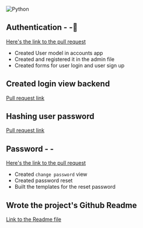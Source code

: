 ![Python](https://img.shields.io/badge/python-3670A0?style=for-the-badge&logo=python&logoColor=ffdd54)
## Authentication - -🚀
[Here's the link to the pull request](https://github.com/zuri-training/auth_wiki_team2/pull/28/commits/45e1965065b93dd11549174a90ae4b5b6e565dbd)
- Created User model in accounts app
- Created and registered it in the admin file
- Created forms for user login and user sign up

## Created login view backend
[Pull request link](https://github.com/zuri-training/auth_wiki_team2/pull/39/commits/70c4d011b428020ea51ac6f53a63bab4485586cd) 

## Hashing user password
[Pull request link](https://github.com/zuri-training/auth_wiki_team2/pull/42/commits/eaa9fe3f5b6b736e648008adb694da083bb51318) 

## Password - - 
[Here's the link to the pull request](https://github.com/zuri-training/auth_wiki_team2/pull/118/commits/0fb709a40fd10280056ec90c80a1b8fefd712dd4) 
- Created `change password` view 
- Created password reset
- Built the templates for the reset password 

## Wrote the project's Github Readme
[Link to the Readme file](https://github.com/zuri-training/auth_wiki_team2/blob/main/README.md) 
